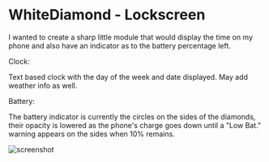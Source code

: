 # WhiteDiamond - Lockscreen

I wanted to create a sharp little module that would display the time on my phone and also have an indicator as to the battery percentage left.

Clock:

Text based clock with the day of the week and date displayed.
May add weather info as well.

Battery:

The battery indicator is currently the circles on the sides of the diamonds, their opacity is lowered as the phone's charge goes down until a "Low Bat." warning appears on the sides when 10% remains.


![screenshot](https://github.com/tpyoung/WhiteDiamondLS/blob/master/screenshot.jpg)
